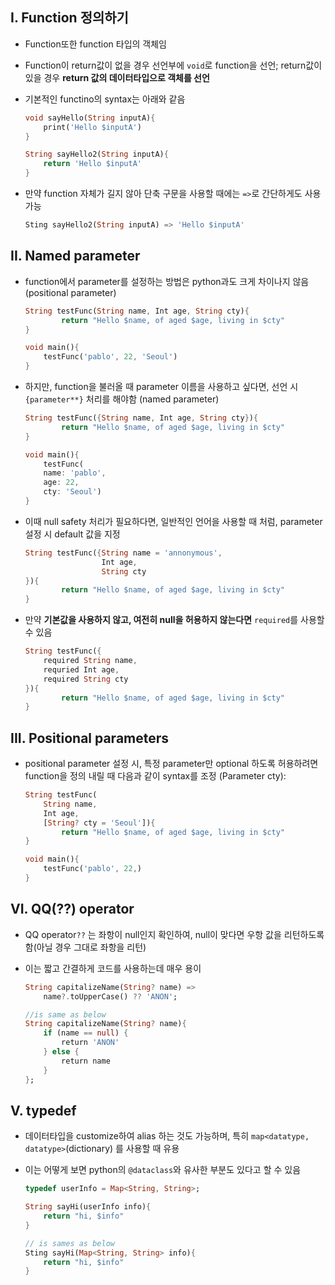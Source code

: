 ## I. Function 정의하기

- Function또한 function 타입의 객체임

- Function이 return값이 없을 경우 선언부에 `void`로 function을 선언;
  return값이 있을 경우 **return 값의 데이터타입으로 객체를 선언**

- 기본적인 functino의 syntax는 아래와 같음
  
  ```dart
  void sayHello(String inputA){
      print('Hello $inputA')
  }
  
  String sayHello2(String inputA){
      return 'Hello $inputA'
  }
  ```

- 만약 function 자체가 길지 않아 단축 구문을 사용할 때에는 `=>`로 간단하게도 사용 가능
  
  ```dart
  Sting sayHello2(String inputA) => 'Hello $inputA'
  ```

## II. Named parameter

- function에서 parameter를 설정하는 방법은 python과도 크게 차이나지 않음 (positional parameter)
  
  ```dart
  String testFunc(String name, Int age, String cty){
          return "Hello $name, of aged $age, living in $cty"
  }
  
  void main(){
      testFunc('pablo', 22, 'Seoul')
  }
  ```

- 하지만, function을 불러올 때 parameter 이름을 사용하고 싶다면, 선언 시 `{parameter**}` 처리를 해야함 (named parameter)
  
  ```dart
  String testFunc({String name, Int age, String cty}){
          return "Hello $name, of aged $age, living in $cty"
  }
  
  void main(){
      testFunc(
      name: 'pablo',
      age: 22,
      cty: 'Seoul')
  }
  ```

- 이때 null safety 처리가 필요하다면, 일반적인 언어을 사용할 때 처럼, parameter 설정 시 default 값을 지정
  
  ```dart
  String testFunc({String name = 'annonymous',
                   Int age,
                   String cty
  }){
          return "Hello $name, of aged $age, living in $cty"
  }
  ```

- 만약 **기본값을 사용하지 않고, 여전히 null을 허용하지 않는다면** `required`를 사용할 수 있음
  
  ```dart
  String testFunc({
      required String name,
      requried Int age,
      required String cty
  }){
          return "Hello $name, of aged $age, living in $cty"
  }
  ```

## III. Positional parameters

- positional parameter 설정 시, 특정 parameter만 optional 하도록 허용하려면 function을 정의 내릴 때 다음과 같이 syntax를 조정 (Parameter cty):
  
  ```dart
  String testFunc(
      String name,
      Int age,
      [String? cty = 'Seoul']){
          return "Hello $name, of aged $age, living in $cty"
  }
  
  void main(){
      testFunc('pablo', 22,)
  }
  ```

## VI. QQ(??) operator

- QQ operator`??` 는 좌항이 null인지 확인하여, null이 맞다면 우항 값을 리턴하도록 함(아닐 경우 그대로 좌항을 리턴)

- 이는 짧고 간결하게 코드를 사용하는데 매우 용이
  
  ```dart
  String capitalizeName(String? name) =>
      name?.toUpperCase() ?? 'ANON';
  
  //is same as below
  String capitalizeName(String? name){
      if (name == null) {
          return 'ANON'
      } else {
          return name
      }
  };
  ```

## V. typedef

- 데이터타입을 customize하여 alias 하는 것도 가능하며, 특히 `map<datatype, datatype>`(dictionary) 를 사용할 때 유용
- 이는 어떻게 보면 python의 `@dataclass`와 유사한 부분도 있다고 할 수 있음
  
  ```dart
  typedef userInfo = Map<String, String>;
  
  String sayHi(userInfo info){
      return "hi, $info"
  }
  
  // is sames as below
  Sting sayHi(Map<String, String> info){
      return "hi, $info"
  }
  ```

